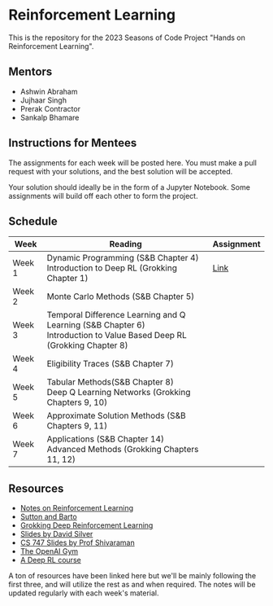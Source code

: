 # Reinforcement Learning

This is the repository for the 2023 Seasons of Code Project "Hands on Reinforcement Learning".

## Mentors

- Ashwin Abraham
- Jujhaar Singh
- Prerak Contractor
- Sankalp Bhamare

## Instructions for Mentees

The assignments for each week will be posted here. You must make a pull request with your solutions, and the best solution will be accepted.

Your solution should ideally be in the form of a Jupyter Notebook. Some assignments will build off each other to form the project.

## Schedule

Week  | Reading                                                                                                                 | Assignment
------|-------------------------------------------------------------------------------------------------------------------------|-----------
Week 1|Dynamic Programming (S&B Chapter 4)<br />Introduction to Deep RL (Grokking Chapter 1)                                    | [Link](Week1/)
Week 2|Monte Carlo Methods (S&B Chapter 5)                                                                                      |
Week 3|Temporal Difference Learning and Q Learning (S&B Chapter 6)<br />Introduction to Value Based Deep RL (Grokking Chapter 8)|
Week 4|Eligibility Traces (S&B Chapter 7)                                                                                       |
Week 5|Tabular Methods(S&B Chapter 8)<br />Deep Q Learning Networks (Grokking Chapters 9, 10)                                   |
Week 6|Approximate Solution Methods (S&B Chapters 9, 11)                                                                        |
Week 7|Applications (S&B Chapter 14)<br />Advanced Methods (Grokking Chapters 11, 12)                                           |

## Resources

- [Notes on Reinforcement Learning](report.pdf)
- [Sutton and Barto](SuttonBarto.pdf)
- [Grokking Deep Reinforcement Learning](grokking_RL.pdf)
- [Slides by David Silver](DavidSilver/)
- [CS 747 Slides by Prof Shivaraman](https://www.cse.iitb.ac.in/~shivaram/teaching/old/cs747-a2022/index.html)
- [The OpenAI Gym](https://openai.com/research/gym-retro)
- [A Deep RL course](https://huggingface.co/learn/deep-rl-course/unit1/introduction)

A ton of resources have been linked here but we'll be mainly following the first three, and will utilize the rest as and when required. The notes will be updated regularly with each week's material.
